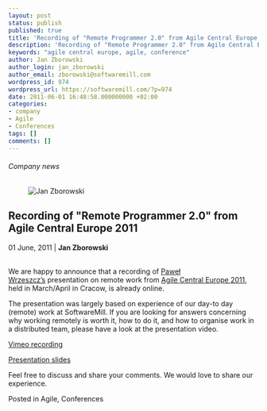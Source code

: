 ```yaml
---
layout: post
status: publish
published: true
title: 'Recording of "Remote Programmer 2.0" from Agile Central Europe 2011'
description: 'Recording of "Remote Programmer 2.0" from Agile Central Europe 2011'
keywords: "agile central europe, agile, conference"
author: Jan Zborowski
author_login: jan_zborowski
author_email: zborowski@softwaremill.com
wordpress_id: 974
wordpress_url: https://softwaremill.com/?p=974
date: 2011-06-01 16:48:58.000000000 +02:00
categories:
- company
- Agile
- Conferences
tags: []
comments: []
---
```


<h6>Company news</h6>
<div class="post-header clearfix">
<figure><div class="image"><img src="https://softwaremill.com/wp-content/uploads/2013/04/zborowski.jpg" alt="Jan Zborowski"></div></figure><div class="title">
<h2 class="font-dark-blue font-normal">Recording of "Remote Programmer 2.0" from Agile Central Europe 2011</h2>01 June, 2011 | <b>Jan Zborowski</b><br><br>
</div>
</div>
<div class="post-rows"><div class="text">
<p id='Postyarchiwalne-Recordingof"RemoteProgrammer2.0"fromAgileCentralEurope2011'>We are happy to announce that a recording of <a href="http://twitter.com/#!/pawelwrzeszcz" rel="nofollow">Paweł Wrzeszcz’s</a> presentation on remote work from <a href="http://agilece.com/" rel="nofollow">Agile Central Europe 2011</a>, held in March/April in Cracow, is already online.</p>
<p>The presentation was largely based on experience of our day-to day (remote) work at SoftwareMill. If you are looking for answers concerning why working remotely is worth it, how to do it, and how to organise work in a distributed team, please have a look at the presentation video.</p>
<p><a href="http://vimeo.com/22653538" rel="nofollow">Vimeo recording</a></p>
<p><a href="http://prezi.com/h8snvwrkksgl/remote-programmer-20/" rel="nofollow">Presentation slides</a></p>
<p>Feel free to discuss and share your comments. We would love to share our experience.</p>
</div></div>
<div class="post-footer">Posted in Agile, Conferences</div>
